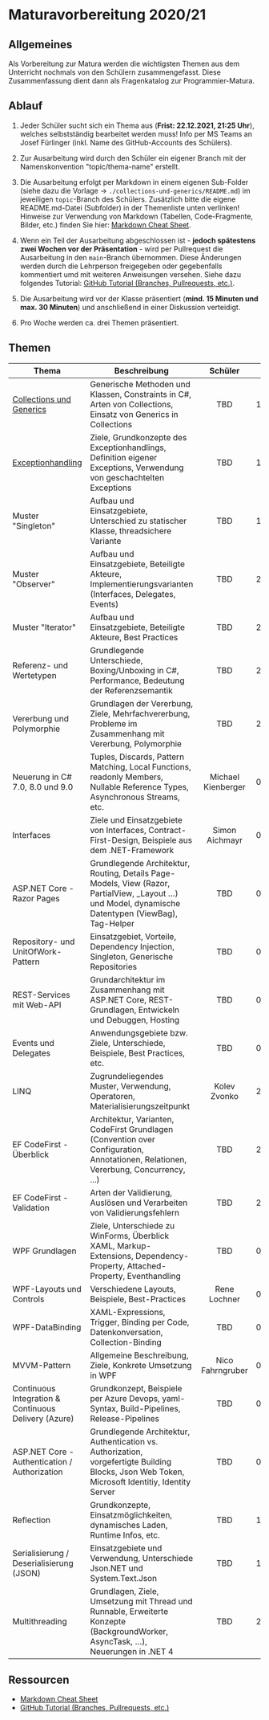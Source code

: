 # Maturavorbereitung 2020/21

## Allgemeines

Als Vorbereitung zur Matura werden die wichtigsten Themen aus dem Unterricht nochmals von den Schülern zusammengefasst. Diese Zusammenfassung dient dann als Fragenkatalog zur Programmier-Matura.

## Ablauf

1. Jeder Schüler sucht sich ein Thema aus (**Frist: 22.12.2021, 21:25 Uhr**), welches selbstständig bearbeitet werden muss! Info per MS Teams an Josef Fürlinger (inkl. Name des GitHub-Accounts des Schülers).

2. Zur Ausarbeitung wird durch den Schüler ein eigener Branch mit der Namenskonvention "topic/thema-name" erstellt.

3. Die Ausarbeitung erfolgt per Markdown in einem eigenen Sub-Folder (siehe dazu die Vorlage -> `./collections-und-generics/README.md`) im jeweiligen `topic`-Branch des Schülers. Zusätzlich bitte die eigene README.md-Datei (Subfolder) in der Themenliste unten verlinken!
   Hinweise zur Verwendung von Markdown (Tabellen, Code-Fragmente, Bilder, etc.) finden Sie hier: [Markdown Cheat Sheet](https://github.com/adam-p/markdown-here/wiki/Markdown-Cheatsheet).

4. Wenn ein Teil der Ausarbeitung abgeschlossen ist - **jedoch spätestens zwei Wochen vor der Präsentation** - wird per Pullrequest die Ausarbeitung in den `main`-Branch übernommen. Diese Änderungen werden durch die Lehrperson freigegeben oder gegebenfalls kommentiert umd mit weiteren Anweisungen versehen. Siehe dazu folgendes Tutorial: [GitHub Tutorial (Branches, Pullrequests, etc.)](https://guides.github.com/activities/hello-world).

5. Die Ausarbeitung wird vor der Klasse präsentiert (**mind. 15 Minuten und max. 30 Minuten**) und anschließend in einer Diskussion verteidigt.

6. Pro Woche werden ca. drei Themen präsentiert.

## Themen

| Thema                                                          | Beschreibung                                                                                                                                        |      Schüler       |   Datum    |
|----------------------------------------------------------------|-----------------------------------------------------------------------------------------------------------------------------------------------------|:------------------:|:----------:|
| [Collections und Generics](collections-und-generics/README.md) | Generische Methoden und Klassen, Constraints in C#, Arten von Collections, Einsatz von Generics in Collections                                      |        TBD         | 19.01.2021 |
| [Exceptionhandling](exceptionhandling/README.md)               | Ziele, Grundkonzepte des Exceptionhandlings, Definition eigener Exceptions, Verwendung von geschachtelten Exceptions                                |        TBD         | 19.01.2021 |
| Muster "Singleton"                                             | Aufbau und Einsatzgebiete, Unterschied zu statischer Klasse, threadsichere Variante                                                                 |        TBD         | 19.01.2021 |
| Muster "Observer"                                              | Aufbau und Einsatzgebiete, Beteiligte Akteure, Implementierungsvarianten (Interfaces, Delegates, Events)                                            |        TBD         | 26.01.2021 |
| Muster "Iterator"                                              | Aufbau und Einsatzgebiete, Beteiligte Akteure, Best Practices                                                                                       |        TBD         | 26.01.2021 |
| Referenz- und Wertetypen                                       | Grundlegende Unterschiede, Boxing/Unboxing in C#, Performance, Bedeutung der Referenzsemantik                                                       |        TBD         | 26.01.2021 |
| Vererbung und Polymorphie                                      | Grundlagen der Vererbung, Ziele, Mehrfachvererbung, Probleme im Zusammenhang mit Vererbung, Polymorphie                                             |        TBD         | 26.01.2021 |
| Neuerung in C# 7.0, 8.0 und 9.0                                | Tuples, Discards, Pattern Matching, Local Functions, readonly Members, Nullable Reference Types, Asynchronous Streams, etc.                         | Michael Kienberger | 02.02.2021 |
| Interfaces                                                     | Ziele und Einsatzgebiete von Interfaces, Contract-First-Design, Beispiele aus dem .NET-Framework                                                    |   Simon Aichmayr   | 02.02.2021 |
| ASP.NET Core - Razor Pages                                     | Grundlegende Architektur, Routing, Details Page-Models, View (Razor, PartialView, _Layout …) und Model, dynamische Datentypen (ViewBag), Tag-Helper |        TBD         | 02.02.2021 |
| Repository- und UnitOfWork-Pattern                             | Einsatzgebiet, Vorteile, Dependency Injection, Singleton, Generische Repositories                                                                   |        TBD         | 09.02.2021 |
| REST-Services mit Web-API                                      | Grundarchitektur im Zusammenhang mit ASP.NET Core, REST-Grundlagen, Entwickeln und Debuggen, Hosting                                                |        TBD         | 09.02.2021 |
| Events und Delegates                                           | Anwendungsgebiete bzw. Ziele, Unterschiede, Beispiele, Best Practices, etc.                                                                         |        TBD         | 09.02.2021 |
| LINQ                                                           | Zugrundeliegendes Muster, Verwendung, Operatoren, Materialisierungszeitpunkt                                                                        |    Kolev Zvonko    | 23.02.2021 |
| EF CodeFirst - Überblick                                       | Architektur, Varianten, CodeFirst Grundlagen (Convention over Configuration, Annotationen, Relationen, Vererbung,  Concurrency, ...)                |        TBD         | 23.02.2021 |
| EF CodeFirst - Validation                                      | Arten der Validierung, Auslösen und Verarbeiten von Validierungsfehlern                                                                             |        TBD         | 23.02.2021 |
| WPF Grundlagen                                                 | Ziele, Unterschiede zu WinForms, Überblick XAML, Markup-Extensions, Dependency-Property, Attached-Property, Eventhandling                           |        TBD         | 02.03.2021 |
| WPF-Layouts und Controls                                       | Verschiedene Layouts, Beispiele, Best-Practices                                                                                                     |    Rene Lochner    | 02.03.2021 |
| WPF-DataBinding                                                | XAML-Expressions, Trigger, Binding per Code, Datenkonversation, Collection-Binding                                                                  |        TBD         | 02.03.2021 |
| MVVM-Pattern                                                   | Allgemeine Beschreibung, Ziele, Konkrete Umsetzung in WPF                                                                                           |  Nico Fahrngruber  | 02.03.2021 |
| Continuous Integration & Continuous Delivery (Azure)           | Grundkonzept, Beispiele per Azure Devops, yaml-Syntax, Build-Pipelines, Release-Pipelines                                                           |        TBD         | 09.03.2021 |
| ASP.NET Core - Authentication / Authorization                  | Grundlegende Architektur, Authentication vs. Authorization, vorgefertigte Building Blocks, Json Web Token, Microsoft Identitiy, Identity Server     |        TBD         | 09.03.2021 |
| Reflection                                                     | Grundkonzepte, Einsatzmöglichkeiten, dynamisches Laden, Runtime Infos, etc.                                                                         |        TBD         | 16.03.2021 |
| Serialisierung / Deserialisierung (JSON)                       | Einsatzgebiete und Verwendung, Unterschiede Json.NET und System.Text.Json                                                                           |        TBD         | 16.03.2021 |
| Multithreading                                                 | Grundlagen, Ziele, Umsetzung mit Thread und Runnable, Erweiterte Konzepte (BackgroundWorker, AsyncTask, …), Neuerungen in .NET 4                    |        TBD         | 23.03.2021 |

## Ressourcen

* [Markdown Cheat Sheet](https://github.com/adam-p/markdown-here/wiki/Markdown-Cheatsheet)
* [GitHub Tutorial (Branches, Pullrequests, etc.)](https://guides.github.com/activities/hello-world)